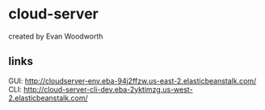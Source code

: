 # cloud-server

created by Evan Woodworth

## links

GUI: http://cloudserver-env.eba-94j2ffzw.us-east-2.elasticbeanstalk.com/
CLI: http://cloud-server-cli-dev.eba-2yktimzg.us-west-2.elasticbeanstalk.com/